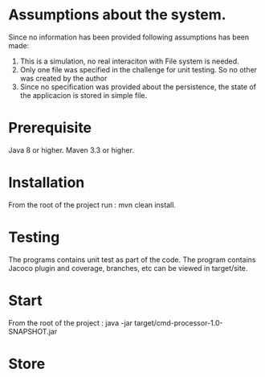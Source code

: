 # Assumptions about the system.
Since no information has been provided following assumptions has been made:
1. This is a simulation, no real interaciton with File system is needed.
2. Only one file was specified in the challenge for unit testing. So no other was created by the author
3. Since no specification was provided about the persistence, the state of the applicacion is stored in simple file.

# Prerequisite
Java 8 or higher.
Maven 3.3 or higher.
# Installation
From the root of the project run :
mvn clean install.
# Testing
The programs contains unit test as part of the code.
The program contains Jacoco plugin and coverage, branches, etc can be viewed in target/site.
# Start
From the root of the project :
java -jar target/cmd-processor-1.0-SNAPSHOT.jar
# Store


